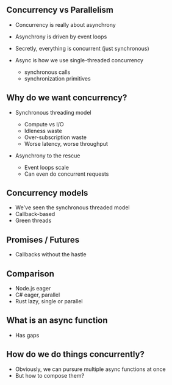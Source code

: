 
## Concurrency vs Parallelism

- Concurrency is really about asynchrony
- Asynchrony is driven by event loops

- Secretly, everything is concurrent (just synchronous)

- Async is how we use single-threaded concurrency
  - synchronous calls
  - synchronization primitives

## Why do we want concurrency?

- Synchronous threading model
  - Compute vs I/O
  - Idleness waste
  - Over-subscription waste
  - Worse latency, worse throughput

- Asynchrony to the rescue
  - Event loops scale
  - Can even do concurrent requests

## Concurrency models

- We've seen the synchronous threaded model
- Callback-based
- Green threads

## Promises / Futures

- Callbacks without the hastle

## Comparison

- Node.js eager
- C# eager, parallel
- Rust lazy, single or parallel

## What is an async function

- Has gaps

## How do we do things concurrently?

- Obviously, we can pursure multiple async functions at once
- But how to compose them?


